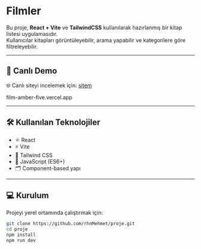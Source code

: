 
# Filmler

Bu proje, **React + Vite** ve **TailwindCSS** kullanılarak hazırlanmış bir kitap listesi uygulamasıdır.  
Kullanıcılar kitapları görüntüleyebilir, arama yapabilir ve kategorilere göre filtreleyebilir.

---

## 🚀 Canlı Demo

🌐 Canlı siteyi incelemek için: [sitem](film-amber-five.vercel.app)

film-amber-five.vercel.app

---

## 🛠️ Kullanılan Teknolojiler

- ⚛️ React  
- ⚡ Vite  
- 🎨 Tailwind CSS  
- 🧩 JavaScript (ES6+)  
- 🗂️ Component-based yapı  

---

## 💻 Kurulum

Projeyi yerel ortamında çalıştırmak için:

```bash
git clone https://github.com/rhnMehmet/proje.git
cd proje
npm install
npm run dev



